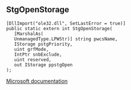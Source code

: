 ## StgOpenStorage

```
[DllImport("ole32.dll", SetLastError = true)]
public static extern int StgOpenStorage(
   [MarshalAs(
   UnmanagedType.LPWStr)] string pwcsName,
   IStorage pstgPriority,
   uint grfMode,
   IntPtr snbExclude,
   uint reserved,
   out IStorage ppstgOpen
);
```

[Microsoft documentation](https://docs.microsoft.com/en-us/windows/win32/api/ole2/nf-ole2-stgopenstorage)
